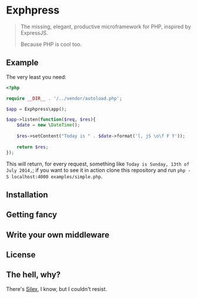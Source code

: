 # Exphpress

> The missing, elegant, productive microframework for
> PHP, inspired by ExpressJS.
>
> Because PHP is cool too.

## Example

The very least you need:

``` php
<?php

require __DIR__ . '/../vendor/autoload.php';

$app = Exphpress\app();

$app->listen(function($req, $res){
    $date = new \DateTime();
    
    $res->setContent("Today is " . $date->format('l, jS \o\f F Y'));
    
    return $res;
});
```

This will return, for every request, something like
`Today is Sunday, 13th of July 2014,`; if you want to see it in action
clone this repository and run `php -S localhost:4000 examples/simple.php`.

## Installation

## Getting fancy

## Write your own middleware

## License

## The hell, why?

There's [Silex](http://silex.sensiolabs.org/), I know, but
I couldn't resist.